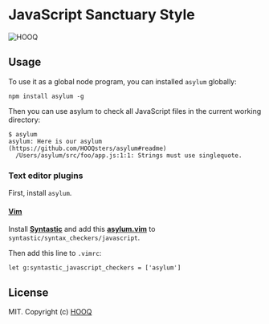 # JavaScript Sanctuary Style

![HOOQ](https://hooq.tv/img/logo.png)

## Usage

To use it as a global node program, you can installed `asylum` globally:

```
npm install asylum -g
```

Then you can use asylum to check all JavaScript files in the current working directory:

```
$ asylum
asylum: Here is our asylum (https://github.com/HOOQsters/asylum#readme)
  /Users/asylum/src/foo/app.js:1:1: Strings must use singlequote.
```

### Text editor plugins

First, install `asylum`.

#### [Vim](http://www.vim.org/)

Install **[Syntastic][vim-1]** and add this **[asylum.vim][vim-2]** to `syntastic/syntax_checkers/javascript`.

Then add this line to `.vimrc`:

```vim
let g:syntastic_javascript_checkers = ['asylum']
```

[vim-1]: https://github.com/scrooloose/syntastic
[vim-2]: https://raw.githubusercontent.com/HOOQsters/asylum/master/rc/vim/bundle/syntastic/syntax_checkers/javascript/asylum.vim

## License

MIT. Copyright (c) [HOOQ](https://hooq.tv/is)
